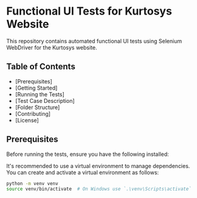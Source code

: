 # Functional UI Tests for Kurtosys Website

This repository contains automated functional UI tests using Selenium WebDriver for the Kurtosys website.

## Table of Contents

- [Prerequisites]
- [Getting Started]
- [Running the Tests]
- [Test Case Description]
- [Folder Structure]
- [Contributing]
- [License]

## Prerequisites

Before running the tests, ensure you have the following installed:

It's recommended to use a virtual environment to manage dependencies. You can create and activate a virtual environment as follows:

```sh
python -m venv venv
source venv/bin/activate  # On Windows use `.\venv\Scripts\activate`

